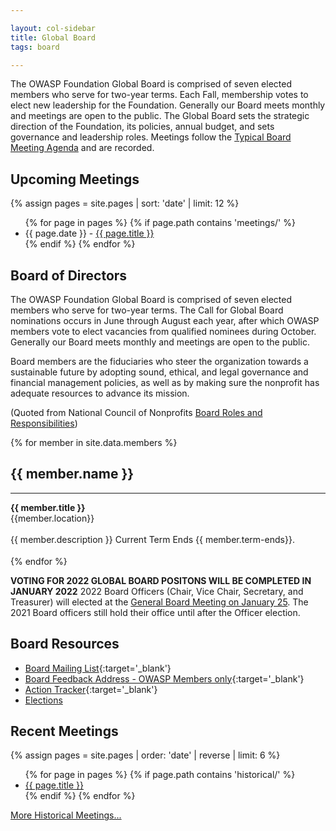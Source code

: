 ```yaml
---

layout: col-sidebar
title: Global Board
tags: board

---
```


<!-- rebuild 3 -->

The OWASP Foundation Global Board is comprised of seven elected members who serve for two-year terms. Each Fall, membership votes to elect new leadership for the Foundation. Generally our Board meets monthly and meetings are open to the public. The Global Board sets the strategic direction of the Foundation, its policies, annual budget, and sets governance and leadership roles. Meetings follow the [Typical Board Meeting Agenda](/www-board/typical_agenda) and are recorded.

## Upcoming Meetings

{% assign pages = site.pages | sort: 'date' | limit: 12 %}
<ul>
{% for page in pages %}
 {% if page.path contains 'meetings/' %}
 <li>{{ page.date }} - <a href='/www-board{{ page.url }}'>{{ page.title }}</a></li>
 {% endif %}
{% endfor %}
</ul>

## Board of Directors

The OWASP Foundation Global Board is comprised of seven elected members who serve for two-year terms. The Call for Global Board nominations occurs in June through August each year, after which OWASP members vote to elect vacancies from qualified nominees during October. Generally our Board meets monthly and meetings are open to the public.

<p class="callout-mono right">Board members are the fiduciaries who steer the organization towards a sustainable future by adopting sound, ethical, and legal governance and financial management policies, as well as by making sure the nonprofit has adequate resources to advance its mission.</p>

(Quoted from National Council of Nonprofits [Board Roles and Responsibilities](https://www.councilofnonprofits.org/tools-resources/board-roles-and-responsibilities))

<section id="board" class="corporate">
<div>	
 {% for member in site.data.members %}
    <div class="member-container">
        <div class="member-img-container">	
            <div class="member-img" style="background-image: url(https://owasp.org/assets/images/{{ member.image }});"></div>
        </div>
        <div class="member-caption"><h2>{{ member.name }}</h2>
            <hr><strong>{{ member.title }}</strong><br/>
            <div class="member-location">{{member.location}}</div>
        </div><br/>
        <div class="member-info">{{ member.description }} Current Term Ends {{ member.term-ends}}.</div>
    </div>
    <div style="height:18px;"></div>
{% endfor %}
</div>
</section>

**VOTING FOR 2022 GLOBAL BOARD POSITONS WILL BE COMPLETED IN JANUARY 2022** 2022 Board Officers (Chair, Vice Chair, Secretary, and Treasurer) will elected at the [General Board Meeting on January 25](https://owasp.org/www-board/meetings/202201.html). The 2021 Board officers still hold their office until after the Officer election.

## Board Resources

- [Board Mailing List](https://groups.google.com/a/owasp.org/forum/#!forum/global-board){:target='_blank'}
- [Board Feedback Address - OWASP Members only](mailto:global-board-feedback@owasp.org){:target='_blank'}
- [Action Tracker](https://github.com/OWASP/www-board/projects/1){:target='_blank'}
- [Elections](/www-board/elections/)

## Recent Meetings

{% assign pages = site.pages | order: 'date' | reverse | limit: 6 %}
<ul>
{% for page in pages %}
 {% if page.path contains 'historical/' %}
 <li><a href='/www-board{{ page.url }}'>{{ page.title }}</a></li>
 {% endif %}
{% endfor %}
</ul>

[More Historical Meetings...](/www-board/#div-historical)
